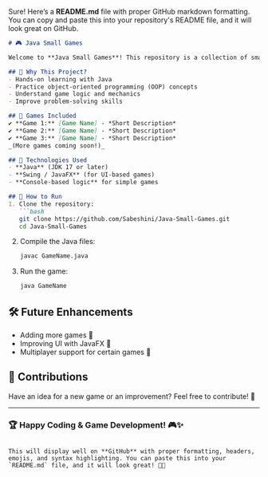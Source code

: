Sure! Here’s a **README.md** file with proper GitHub markdown formatting. You can copy and paste this into your repository's README file, and it will look great on GitHub.  

```md
# 🎮 Java Small Games  

Welcome to **Java Small Games**! This repository is a collection of small games created using Java. The goal is to improve Java programming skills by building fun and interactive projects.  

## 🚀 Why This Project?  
- Hands-on learning with Java  
- Practice object-oriented programming (OOP) concepts  
- Understand game logic and mechanics  
- Improve problem-solving skills  

## 🎲 Games Included  
✔️ **Game 1:** [Game Name] - *Short Description*  
✔️ **Game 2:** [Game Name] - *Short Description*  
✔️ **Game 3:** [Game Name] - *Short Description*  
_(More games coming soon!)_  

## 🔧 Technologies Used  
- **Java** (JDK 17 or later)  
- **Swing / JavaFX** (for UI-based games)  
- **Console-based logic** for simple games  

## 📌 How to Run  
1. Clone the repository:  
   ```bash
   git clone https://github.com/Sabeshini/Java-Small-Games.git
   cd Java-Small-Games
   ```
2. Compile the Java files:  
   ```bash
   javac GameName.java
   ```
3. Run the game:  
   ```bash
   java GameName
   ```

## 🛠 Future Enhancements  
- Adding more games 🎯  
- Improving UI with JavaFX 🎨  
- Multiplayer support for certain games 👥  

## 📢 Contributions  
Have an idea for a new game or an improvement? Feel free to contribute! 🚀  

---

### 🏆 Happy Coding & Game Development! 🎮✨  
```

This will display well on **GitHub** with proper formatting, headers, emojis, and syntax highlighting. You can paste this into your `README.md` file, and it will look great! 🚀🔥
